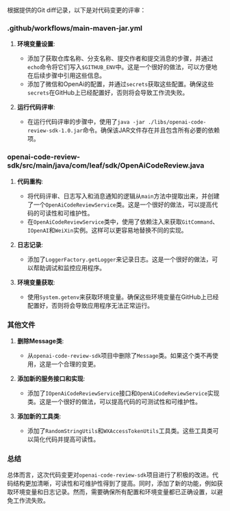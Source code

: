 根据提供的Git diff记录，以下是对代码变更的评审：

### .github/workflows/main-maven-jar.yml
1. **环境变量设置**:
   - 添加了获取仓库名称、分支名称、提交作者和提交消息的步骤，并通过`echo`命令将它们写入`$GITHUB_ENV`中。这是一个很好的做法，可以方便地在后续步骤中引用这些信息。
   - 添加了微信和OpenAi的配置，并通过`secrets`获取这些配置。确保这些`secrets`在GitHub上已经配置好，否则将会导致工作流失败。

2. **运行代码评审**:
   - 在运行代码评审的步骤中，使用了`java -jar ./libs/openai-code-review-sdk-1.0.jar`命令。确保该JAR文件存在并且包含所有必要的依赖项。

### openai-code-review-sdk/src/main/java/com/leaf/sdk/OpenAiCodeReview.java
1. **代码重构**:
   - 将代码评审、日志写入和消息通知的逻辑从`main`方法中提取出来，并创建了一个`OpenAiCodeReviewService`类。这是一个很好的做法，可以提高代码的可读性和可维护性。
   - 在`OpenAiCodeReviewService`类中，使用了依赖注入来获取`GitCommand`、`IOpenAI`和`WeiXin`实例。这样可以更容易地替换不同的实现。

2. **日志记录**:
   - 添加了`LoggerFactory.getLogger`来记录日志。这是一个很好的做法，可以帮助调试和监控应用程序。

3. **环境变量获取**:
   - 使用`System.getenv`来获取环境变量。确保这些环境变量在GitHub上已经配置好，否则将会导致应用程序无法正常运行。

### 其他文件
1. **删除Message类**:
   - 从`openai-code-review-sdk`项目中删除了`Message`类。如果这个类不再使用，这是一个合理的变更。

2. **添加新的服务接口和实现**:
   - 添加了`IOpenAiCodeReviewService`接口和`OpenAiCodeReviewService`实现类。这是一个很好的做法，可以提高代码的可测试性和可维护性。

3. **添加新的工具类**:
   - 添加了`RandomStringUtils`和`WXAccessTokenUtils`工具类。这些工具类可以简化代码并提高可读性。

### 总结
总体而言，这次代码变更对`openai-code-review-sdk`项目进行了积极的改进。代码结构更加清晰，可读性和可维护性得到了提高。同时，添加了新的功能，例如获取环境变量和日志记录。然而，需要确保所有配置和环境变量都已正确设置，以避免工作流失败。